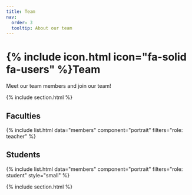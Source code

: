 ```yaml
---
title: Team
nav:
  order: 3
  tooltip: About our team
---
```


# {% include icon.html icon="fa-solid fa-users" %}Team

Meet our team members and join our team!

{% include section.html %}

## Faculties
{% include list.html data="members" component="portrait" filters="role: teacher" %}


## Students
{% include list.html data="members" component="portrait" filters="role: student" style="small" %}


{% include section.html %}

